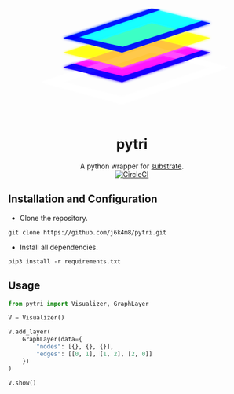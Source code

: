 <p align="center">
 <?xml version="1.0" standalone="no"?>
<svg width="400" height="250" version="1.1" xmlns="http://www.w3.org/2000/svg">
    <defs>
        <filter id="f2" x="0" y="0" width="100%" height="100%">
            <feOffset result="offOut" in="SourceGraphic" dx="0" dy="0" />
            <feGaussianBlur result="blurOut" in="offOut" stdDeviation="0.8" />
            <feBlend in="SourceGraphic" in2="blurOut" mode="normal" />
        </filter>
    </defs>
    <g transform="scale(3) translate(0,0)" filter="url(#f2)">
        <mask id="hole">
            <polygon points="5 60 80 35 132 50 60 75" stroke="transparent" fill="white" />
            <polygon points="20 60 80 40 120 50 60 70" stroke="transparent" id="mask" fill="black" />
        </mask>
        <polygon points="5 60 80 35 132 50 60 75" stroke="transparent" fill="white" opacity="1" mask="url(#hole") />
        <g>
            <polygon points="20 50 80 30 120 40 60 60" stroke="transparent" fill="magenta" opacity=0.7 />
            <polygon points="27 47.5 20 50 60 60 120 40 114 38.5 60.5 56" stroke="transparent" fill="blue" opacity=0.9 />
        </g>
        <polygon points="20 40 80 20 120 30 60 50" stroke="transparent" fill="yellow" opacity=0.7 />
        <g>
            <polygon points="20 30 80 10 120 20 60 40" stroke="transparent" fill="cyan" opacity=0.7 />
            <polygon points="27 28.5 20 30 60 40 120 20 114 18.5 60.5 36" stroke="transparent" fill="blue" opacity=0.9 />
            <polygon points="20 30 26 31.2 86 11 80 10" stroke="transparent" fill="blue" opacity=0.9 />
        </g>
</g>
</svg>
 <h1 align="center" fontsize="3em">pytri</h1>
</p>

<p align="center">
    <span>A python wrapper for <a href="https://github.com/jhuapl-boss/substrate">substrate</a>.</span><br />
    <a href="https://circleci.com/gh/j6k4m8/pytri"><img alt="CircleCI" src="https://circleci.com/gh/j6k4m8/pytri.svg?style=svg" /></a>
</p>

## Installation and Configuration
- Clone the repository.
```shell
git clone https://github.com/j6k4m8/pytri.git
```
- Install all dependencies.
```shell
pip3 install -r requirements.txt
```

## Usage

```python
from pytri import Visualizer, GraphLayer

V = Visualizer()

V.add_layer(
    GraphLayer(data={
        "nodes": [{}, {}, {}],
        "edges": [[0, 1], [1, 2], [2, 0]]
    })
)

V.show()
```
